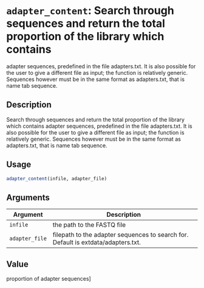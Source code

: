 # `adapter_content`: Search through sequences and return the total proportion of the library which contains
 adapter sequences, predefined in the file adapters.txt. It is also possible for the user to
 give a different file as input; the function is relatively generic. Sequences however must
 be in the same format as adapters.txt, that is name tab sequence.

## Description


 Search through sequences and return the total proportion of the library which contains
 adapter sequences, predefined in the file adapters.txt. It is also possible for the user to
 give a different file as input; the function is relatively generic. Sequences however must
 be in the same format as adapters.txt, that is name tab sequence.


## Usage

```r
adapter_content(infile, adapter_file)
```


## Arguments

Argument      |Description
------------- |----------------
```infile```     |     the path to the FASTQ file
```adapter_file```     |     filepath to the adapter sequences to search for. Default is extdata/adapters.txt.

## Value


 proportion of adapter sequences]


